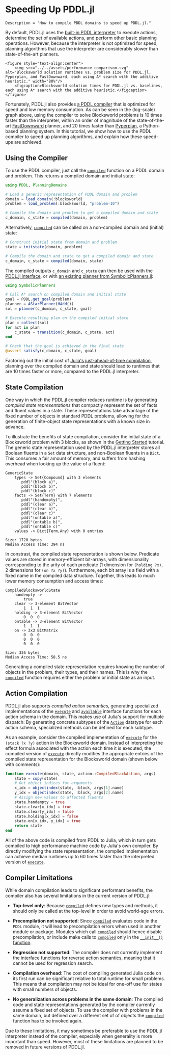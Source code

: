 # Speeding Up PDDL.jl

```@meta
Description = "How to compile PDDL domains to speed up PDDL.jl."
```

By default, PDDL.jl uses the [built-in PDDL interpreter](../ref/interpreter.md) to execute actions, determine the set of available actions, and perform other basic planning operations. However, because the interpreter is not optimized for speed, planning algorithms that use the interpreter are considerably slower than state-of-the-art planners.

```@raw html
<figure style="text-align:center">
    <img src="../../assets/performance-comparison.svg" alt="Blocksworld solution runtimes vs. problem size for PDDL.jl, Pyperplan, and FastDownward, each using A* search with the additive heuristic." width="80%"/>
    <figcaption>Blocksworld solution times for PDDL.jl vs. baselines, each using A* search with the additive heuristic.</figcaption>
</figure>
```

Fortunately, PDDL.jl also provides [a PDDL compiler](../ref/compiler.md) that is optimized for speed and low memory consumption. As can be seen in the (log-scale) graph above, using the compiler to solve Blocksworld problems is 10 times faster than the interpreter, within an order of magnitude of the state-of-the-art [FastDownward](https://www.fast-downward.org/) planner, and 20 times faster than [Pyperplan](https://github.com/aibasel/pyperplan), a Python-based planning system. In this tutorial, we show how to use the PDDL compiler to speed up planning algorithms, and explain how these speed-ups are achieved.

## Using the Compiler

To use the PDDL compiler, just call the [`compiled`](@ref) function on a PDDL domain and problem. This returns a compiled domain and initial state:

```julia
using PDDL, PlanningDomains

# Load a generic representation of PDDL domain and problem
domain = load_domain(:blocksworld)
problem = load_problem(:blocksworld, "problem-10")

# Compile the domain and problem to get a compiled domain and state
c_domain, c_state = compiled(domain, problem)
```

Alternatively, [`compiled`](@ref) can be called on a non-compiled domain and (initial) state:

```julia
# Construct initial state from domain and problem
state = initstate(domain, problem)

# Compile the domain and state to get a compiled domain and state
c_domain, c_state = compiled(domain, state)
```

The compiled outputs `c_domain` and `c_state` can then be used with the [PDDL.jl interface](../ref/interpreter.md), or with [an existing planner from SymbolicPlanners.jl](writing_planners.md#Existing-Planners):

```julia
using SymbolicPlanners

# Call A* search on compiled domain and initial state
goal = PDDL.get_goal(problem)
planner = AStarPlanner(HAdd())
sol = planner(c_domain, c_state, goal)

# Execute resulting plan on the compiled initial state
plan = collect(sol)
for act in plan
    c_state = transition(c_domain, c_state, act)
end

# Check that the goal is achieved in the final state
@assert satisfy(c_domain, c_state, goal)
```

Factoring out the initial cost of [Julia's just-ahead-of-time compilation](https://discourse.julialang.org/t/so-does-julia-compile-or-interpret/56073/2?u=xuan), planning over the compiled domain and state should lead to runtimes that are 10 times faster or more, compared to the PDDL.jl interpreter.

## State Compilation

One way in which the PDDL.jl compiler reduces runtime is by generating *compiled state representations* that compactly represent the set of facts and fluent values in a state.  These representations take advantage of the fixed number of objects in standard PDDL problems, allowing for the generation of finite-object state representations with a known size in advance.

To illustrate the benefits of state compilation, consider the initial state of a Blocksworld problem with 3 blocks, as shown in the [Getting Started](getting_started.md#Loading-Domains-and-Problems) tutorial. The generic state representation used by the PDDL.jl interpreter stores all Boolean fluents in a `Set` data structure, and non-Boolean fluents in a `Dict`. This consumes a fair amount of memory, and suffers from hashing overhead when looking up the value of a fluent:

```
GenericState
    types -> Set{Compound} with 3 elements
       pddl"(block a)",
       pddl"(block b)",
       pddl"(block c)"
    facts -> Set{Term} with 7 elements
       pddl"(handempty)",
       pddl"(clear a)",
       pddl"(clear b)",
       pddl"(clear c)"
       pddl"(ontable a)",
       pddl"(ontable b)",
       pddl"(ontable c)"
    values -> Dict{Term,Any} with 0 entries

Size: 1720 bytes
Median Access Time: 394 ns
```

In constrast, the compiled state representation is shown below. Predicate values are stored in memory-efficient bit-arrays, with dimensionality corresponding to the arity of each predicate (1 dimension for `(holding ?x)`, 2 dimensions for `(on ?x ?y)`). Furthermore, each bit array is a field with a fixed name in the compiled data structure. Together, this leads to much lower memory consumption and access times:

```
CompiledBlocksworldState
    handempty ->
        true
    clear -> 3-element BitVector
        1  1  1
    holding -> 3-element BitVector
        0  0  0
    ontable -> 3-element BitVector
        1  1  1
    on -> 3x3 BitMatrix
        0  0  0
        0  0  0
        0  0  0

Size: 336 bytes
Median Access Time: 58.5 ns
```

Generating a compiled state representation requires knowing the number of objects in the problem, their types, and their names. This is why the [`compiled`](@ref) function requires either the problem or initial state as an input.

## Action Compilation

PDDL.jl also supports *compiled action semantics*, generating specialized implementations of the [`execute`](@ref) and [`available`](@ref) interface functions for each action schema in the domain. This makes use of Julia's support for multiple dispatch: By generating concrete subtypes of the [`Action`](@ref) datatype for each action schema, specialized methods can be defined for each subtype.

As an example, consider the compiled implementation of [`execute`](@ref) for the `(stack ?x ?y)` action in the Blocksworld domain. Instead of interpreting the effect formula associated with the action each time it is executed, the compiled version of [`execute`](@ref) directly modifies the appropriate entries of the compiled state representation for the Blocksworld domain (shown below with comments):

```julia
function execute(domain, state, action::CompiledStackAction, args)
    state = copy(state)
    # Get object indices for arguments
    x_idx = objectindex(state, :block, args[1].name)
    y_idx = objectindex(state, :block, args[2].name)
    # Assign new values to affected fluents
    state.handempty = true
    state.clear[x_idx] = true
    state.clear[y_idx] = false
    state.holding[x_idx] = false
    state.on[x_idx, y_idx] = true
    return state
end
```

All of the above code is compiled from PDDL to Julia, which in turn gets compiled to high performance machine code by Julia's own compiler. By directly modifying the state representation, the compiled implementation can achieve median runtimes up to 60 times faster than the interpreted version of  [`execute`](@ref).

## Compiler Limitations

While domain compilation leads to significant performant benefits, the compiler also has several limitations in the current version of PDDL.jl:

  - **Top-level only**: Because [`compiled`](@ref) defines new types and methods, it should only be called at the top-level in order to avoid world-age errors.

  - **Precompilation not supported**: Since [`compiled`](@ref) evaluates code in the `PDDL` module, it will lead to precompilation errors when used in another module or package. Modules which call [`compiled`](@ref) should hence disable precompilation, or include make calls to [`compiled`](@ref) only in the [`__init__()` function](https://docs.julialang.org/en/v1/manual/modules/#Module-initialization-and-precompilation).

  - **Regression not supported**: The compiler does not currently implement the interface functions for reverse action semantics, meaning that it cannot be used for regression search.

  - **Compilation overhead**: The cost of compiling generated Julia code on its first run can be significant relative to total runtime for small problems. This means that compilation may not be ideal for one-off use for states with small numbers of objects.

  - **No generalization across problems in the same domain**: The compiled code and state representations generated by the compiler currently assume a fixed set of objects. To use the compiler with problems in the same domain, but defined over a different set of of objects the [`compiled`](@ref) function has to be invoked again.

Due to these limitations, it may sometimes be preferable to use the PDDL.jl interpreter instead of the compiler, especially when generality is more important than speed. However, most of these limitations are planned to be removed in future versions of PDDL.jl.
